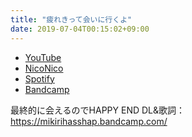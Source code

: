 ```yaml
---
title: "疲れきって会いに行くよ"
date: 2019-07-04T00:15:02+09:00
---
```


- [YouTube](https://www.youtube.com/watch?pl3KKOMaWWc)
- [NicoNico](https://nico.ms/sm35351262)
- [Spotify](https://open.spotify.com/track/6xWGb4ufZpCQJn3E1x6Gee)
- [Bandcamp](https://mikirihasshap.bandcamp.com/track/--128)

最終的に会えるのでHAPPY END DL&歌詞：https://mikirihasshap.bandcamp.com/